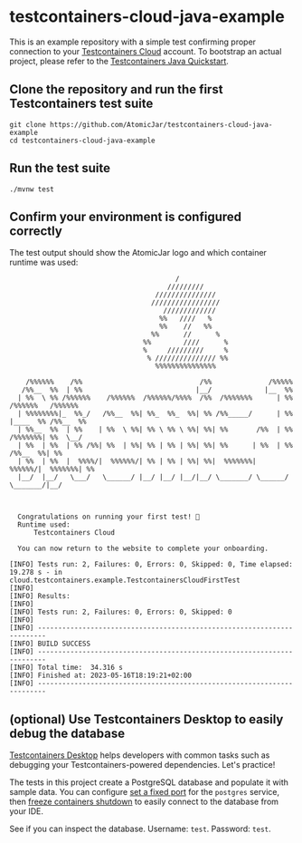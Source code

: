 # testcontainers-cloud-java-example

This is an example repository with a simple test confirming proper connection to your [Testcontainers Cloud](https://app.testcontainers.cloud) account. 
To bootstrap an actual project, please refer to the [Testcontainers Java Quickstart](https://github.com/testcontainers/testcontainers-java-spring-boot-quickstart).

## Clone the repository and run the first Testcontainers test suite

```
git clone https://github.com/AtomicJar/testcontainers-cloud-java-example
cd testcontainers-cloud-java-example
```

## Run the test suite

`./mvnw test`

## Confirm your environment is configured correctly

The test output should show the AtomicJar logo and which container runtime was used:  

```shell
                                         /
                                       /////////
                                    ///////////////
                                   /////////////////
                                      /////////////
                                     %%   ////   %
                                     %%    //   %%
                                   %%      //      %
                                 %%        ////      %
                                 %     /////////     %
                                  % /////////////// %%
                                    %%%%%%%%%%%%%%%

    /%%%%%%    /%%                             /%%              /%%%%%
   /%%__  %%  | %%                            |__/             |__  %%
  | %%  \ %% /%%%%%%    /%%%%%%  /%%%%%%/%%%%  /%%  /%%%%%%%      | %%  /%%%%%%   /%%%%%%
  | %%%%%%%%|_  %%_/   /%%__  %%| %%_  %%_  %%| %% /%%_____/      | %% |____  %% /%%__  %%
  | %%__  %%  | %%    | %%  \ %%| %% \ %% \ %%| %%| %%       /%%  | %%  /%%%%%%%| %%  \__/
  | %%  | %%  | %% /%%| %%  | %%| %% | %% | %%| %%| %%      | %%  | %% /%%__  %%| %%
  | %%  | %%  |  %%%%/|  %%%%%%/| %% | %% | %%| %%|  %%%%%%%|  %%%%%%/|  %%%%%%%| %%
  |__/  |__/   \___/   \______/ |__/ |__/ |__/|__/ \_______/ \______/  \_______/|__/


  
  Congratulations on running your first test! 🎉
  Runtime used: 
      Testcontainers Cloud
 
  You can now return to the website to complete your onboarding.

[INFO] Tests run: 2, Failures: 0, Errors: 0, Skipped: 0, Time elapsed: 19.278 s - in cloud.testcontainers.example.TestcontainersCloudFirstTest
[INFO]
[INFO] Results:
[INFO]
[INFO] Tests run: 2, Failures: 0, Errors: 0, Skipped: 0
[INFO]
[INFO] ------------------------------------------------------------------------
[INFO] BUILD SUCCESS
[INFO] ------------------------------------------------------------------------
[INFO] Total time:  34.316 s
[INFO] Finished at: 2023-05-16T18:19:21+02:00
[INFO] ------------------------------------------------------------------------
```

## (optional) Use Testcontainers Desktop to easily debug the database

[Testcontainers Desktop](https://testcontainers.com/desktop/) helps developers with common tasks such as debugging your Testcontainers-powered dependencies. Let's practice!

The tests in this project create a PostgreSQL database and populate it with sample data. You can configure [set a fixed port](https://newsletter.testcontainers.com/announcements/set-fixed-ports-to-easily-debug-development-services) for the `postgres` service, then [freeze containers shutdown](https://newsletter.testcontainers.com/announcements/freeze-containers-to-prevent-their-shutdown-while-you-debug) to easily connect to the database from your IDE. 

See if you can inspect the database. Username: `test`. Password: `test`.
